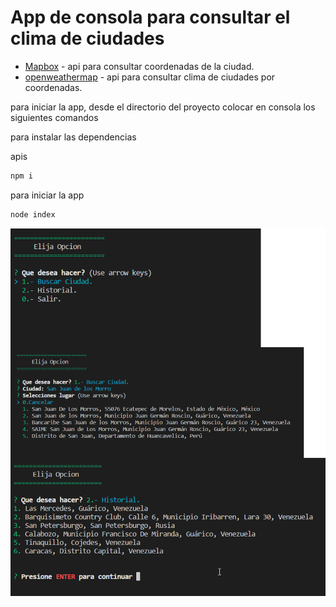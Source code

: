 # App de consola para consultar el clima de ciudades

- [Mapbox](https://www.mapbox.com/) - api para consultar coordenadas de la ciudad.
- [openweathermap](https://api.openweathermap.org/) - api para consultar clima de ciudades por coordenadas.

para iniciar la app, desde el directorio del proyecto colocar en consola los siguientes comandos

para instalar las dependencias

apis

```sh
npm i
```

para iniciar la app

```sh
node index

```

![Image text](https://github.com/JoseTemox/FH_05_ClimaConsola_cursoNode-/blob/main/images/Imagen1.png)
